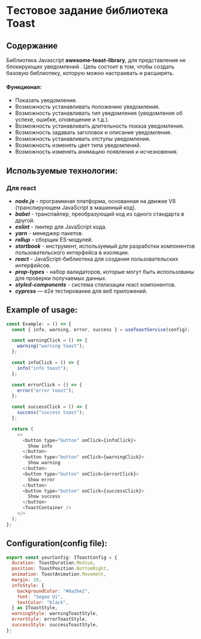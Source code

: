 # Tестовое задание библиотека Toast

## Содержание

Библиотека Javascript **awesome-toast-library**, для представления не блокирующих уведомлений . Цель состоит в том, чтобы создать базовую библиотеку, которую можно настраивать и расширять.

#### Функционал:

- Показать уведомление.
- Возможность устанавливать положению уведомления.
- Возможность устанавливать тип уведомления (уведомления об успехе, ошибке, оповещение и т.д.).
- Возможность устанавливать длительность показа уведомления.
- Возможность задавать заголовок и описание уведомления.
- Возможность устанавливать отступы уведомления.
- Возможность изменять цвет типа уведомлений.
- Возможность изменять анимацию появления и исчезновения.

## Используемые технологии:

### Для react
- ***node.js*** - программная платформа, основанная на движке V8 (транслирующем JavaScript в машинный код).
- ***babel*** - транспайлер, преобразующий код из одного стандарта в другой.
- ***eslint*** - линтер для JavaScript кода.
- ***yarn*** - менеджер пакетов.
- ***rollup*** - сборщик ES-модулей.
- ***stortbook*** - инструмент, используемый для разработки компонентов пользовательского интерфейса в изоляции.
- ***react*** - JavaScript-библиотека для создания пользовательских интерфейсов.
- ***prop-types*** - набор валидаторов, которые могут быть использованы для проверки получаемых данных.
- ***styled-components*** - система стилизации react компонентов.
- ***cypress*** — e2e тестирование для веб приложений.

## Example of usage:

```javascript
const Example: = () => {
  const { info, warning, error, success } = useToastService(config);

  const warningClick = () => {
    warning("warning toast");
  };

  const infoClick = () => {
    info("info toast");
  };

  const errorClick = () => {
    error("error toast");
  };

  const successClick = () => {
    success("success toast");
  };

  return (
    <>
      <button type="button" onClick={infoClick}>
        Show info
      </button>
      <button type="button" onClick={warningClick}>
        Show warning
      </button>
      <button type="button" onClick={errorClick}>
        Show error
      </button>
      <button type="button" onClick={successClick}>
        Show success
      </button>
      <ToastContainer />
    </>
  );
};
```

## Configuration(config file):

```javascript
export const yourConfig: IToastConfig = {
  duration: ToastDuration.Medium,
  position: ToastPosition.BottomRight,
  animation: ToastAnimation.Movement,
  margin: 10,
  infoStyle: {
    backgroundColor: "#8a2be2",
    font: "Segoe Ui",
    textColor: "black",
  } as IToastStyle,
  warningStyle: warningToastStyle,
  errorStyle: errorToastStyle,
  successStyle: successToastStyle,
};
```

